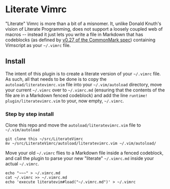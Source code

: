 # Literate Vimrc

"Literate" Vimrc is more than a bit of a misnomer. It, unlike Donald Knuth's
vision of Literate Programming, does not support a loosely coupled web of macros
-- instead it just lets you write a file in Markdown that has codeblocks (as
defined by [v0.27 of the CommonMark spec](http://spec.commonmark.org/0.27/))
containing Vimscript as your `~/.vimrc` file.

## Install

The intent of this plugin is to create a literate version of your `~/.vimrc`
file. As such, all that needs to be done is to copy the `autoload/literatevimrc.vim` file
into your `~/.vim/autoload` directory, move your current `~/.vimrc` over to `~/.vimrc.md`
(ensuring that the contents of the file are in a Markdown fenced codeblock) and
add the line `runtime! plugin/literatevimrc.vim` to your, now empty, `~/.vimrc`.

### Step by step install

Clone this repo and move the `autoload/literatevimrc.vim` file to `~/.vim/autoload`
```
git clone this ~/src/LiterateVimrc
mv ~/src/LiterateVimrc/autoload/literatevimrc.vim ~/.vim/autoload/
```

Move your old `~/.vimrc` flies to a Markdown file inside a fenced codeblock,
and call the plugin to parse your new "literate" `~/.vimrc.md` inside your
actual `~/.vimrc`.

```
echo "~~~" > ~/.vimrc.md
cat ~/.vimrc >> ~/.vimrc.md
echo 'execute literatevim#load("~/.vimrc.md")' > ~/.vimrc
```
